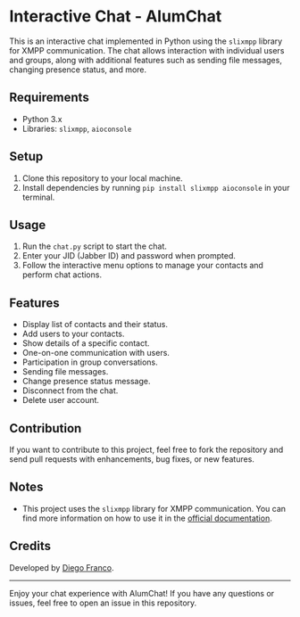 # Interactive Chat - AlumChat

This is an interactive chat implemented in Python using the `slixmpp` library for XMPP communication. The chat allows interaction with individual users and groups, along with additional features such as sending file messages, changing presence status, and more.

## Requirements

- Python 3.x
- Libraries: `slixmpp`, `aioconsole`

## Setup

1. Clone this repository to your local machine.
2. Install dependencies by running `pip install slixmpp aioconsole` in your terminal.

## Usage

1. Run the `chat.py` script to start the chat.
2. Enter your JID (Jabber ID) and password when prompted.
3. Follow the interactive menu options to manage your contacts and perform chat actions.

## Features

- Display list of contacts and their status.
- Add users to your contacts.
- Show details of a specific contact.
- One-on-one communication with users.
- Participation in group conversations.
- Sending file messages.
- Change presence status message.
- Disconnect from the chat.
- Delete user account.

## Contribution

If you want to contribute to this project, feel free to fork the repository and send pull requests with enhancements, bug fixes, or new features.

## Notes

- This project uses the `slixmpp` library for XMPP communication. You can find more information on how to use it in the [official documentation](https://slixmpp.readthedocs.io/).

## Credits

Developed by [Diego Franco](https://github.com/Franco-611).

---

Enjoy your chat experience with AlumChat! If you have any questions or issues, feel free to open an issue in this repository.
